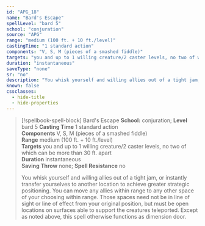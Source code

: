 ```yaml
---
id: "APG_18"
name: "Bard's Escape"
spellLevel: "bard 5"
school: "conjuration"
source: "APG"
range: "medium (100 ft. + 10 ft./level)"
castingTime: "1 standard action"
components: "V, S, M (pieces of a smashed fiddle)"
targets: "you and up to 1 willing creature/2 caster levels, no two of which can be more than 30 ft. apart"
duration: "instantaneous"
saveType: "none"
sr: "no"
description: "You whisk yourself and willing allies out of a tight jam, or instantly transfer yourselves to another location to achieve greater strategic positioning. You can move any allies within range to any other space of your choosing within range. Those spaces need not be in line of sight or line of effect from your original position, but must be open locations on surfaces able to support the creatures teleported. Except as noted above, this spell otherwise functions as dimension door."
known: false
cssclasses:
  - hide-title
  - hide-properties
---
```


> [!spellbook-spell-block] Bard's Escape
> **School:** conjuration; **Level** bard 5
> **Casting Time** 1 standard action  
> **Components** V, S, M (pieces of a smashed fiddle)  
> **Range** medium (100 ft. + 10 ft./level)  
> **Targets** you and up to 1 willing creature/2 caster levels, no two of which can be more than 30 ft. apart  
> **Duration** instantaneous  
> **Saving Throw** none; **Spell Resistance** no
> 
> You whisk yourself and willing allies out of a tight jam, or instantly transfer yourselves to another location to achieve greater strategic positioning. You can move any allies within range to any other space of your choosing within range. Those spaces need not be in line of sight or line of effect from your original position, but must be open locations on surfaces able to support the creatures teleported. Except as noted above, this spell otherwise functions as dimension door.